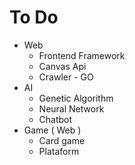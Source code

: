 # To Do

- Web
  - Frontend Framework
  - Canvas Api
  - Crawler - GO
- AI
  - Genetic Algorithm
  - Neural Network
  - Chatbot
- Game ( Web )
  - Card game
  - Plataform
